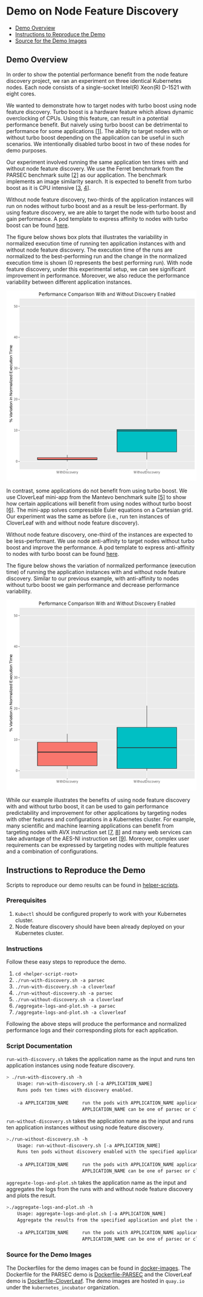 # Demo on Node Feature Discovery
- [Demo Overview](#demo-overview)
- [Instructions to Reproduce the Demo](#instructions-to-reproduce-the-demo)
- [Source for the Demo Images](#source-for-the-demo-images)

## Demo Overview 
In order to show the potential performance benefit from the node feature discovery project, we ran an experiment on three identical Kubernetes nodes. Each node consists of a single-socket Intel(R) Xeon(R) D-1521 with eight cores. 

We wanted to demonstrate how to target nodes with turbo boost using node feature discovery. Turbo boost is a hardware feature which allows dynamic overclocking of CPUs. Using this feature, can result in a potential performance benefit. But naively using turbo boost can be detrimental to performance for some applications [[1]][ref-1]. The ability to target nodes with or without turbo boost depending on the application can be useful in such scenarios. We intentionally disabled turbo boost in two of these nodes for demo purposes.

Our experiment involved running the same application ten times with and without node feature discovery. We use the Ferret benchmark from the PARSEC benchmark suite [[2]][parsec] as our application. The benchmark implements an image similarity search. It is expected to benefit from turbo boost as it is CPU intensive [[3][ref-3], [4][ref-4]]. 

Without node feature discovery, two-thirds of the application instances will run on nodes without turbo boost and as a result be less-performant. By using feature discovery, we are able to target the node with turbo boost and gain performance. A pod template to express affinity to nodes with turbo boost can be found [here](helper-scripts/demo-pod-with-discovery.json.parsec.template). 

The figure below shows box plots that illustrates the variability in normalized execution time of running ten application instances with and without node feature discovery. The execution time of the runs are normalized to the best-performing run and the change in the normalized execution time is shown (0 represents the best performing run). With node feature discovery, under this experimental setup, we can see significant improvement in performance. Moreover, we also reduce the performance variability between different application instances.

![Performance benefit from affinity to nodes with turbo boost.](docs/performance-comparison-parsec-norm.png)

In contrast, some applications do not benefit from using turbo boost. We use CloverLeaf mini-app from the Mantevo benchmark suite [[5]][ref-5] to show how certain applications will benefit from using nodes without turbo boost [[6]][ref-6]. The mini-app solves compressible Euler equations on a Cartesian grid. Our experiment was the same as before (i.e., run ten instances of CloverLeaf with and without node feature discovery). 

Without node feature discovery, one-third of the instances are expected to be less-performant. We use node anti-affinity to target nodes without turbo boost and improve the performance. A pod template to express anti-affinity to nodes with turbo boost can be found [here](helper-scripts/demo-pod-with-discovery.yaml.cloverleaf.template). 

The figure below shows the variation of normalized performance (execution time) of running the application instances with and without node feature discovery. Similar to our previous example, with anti-affinity to nodes without turbo boost we gain performance and decrease performance variability. 

![Performance benefit from anti-affinity to nodes with turbo boost](docs/performance-comparison-cloverleaf-norm.png)

While our example illustrates the benefits of using node feature discovery with and without turbo boost, it can be used to gain performance predictability and improvement for other applications by targeting nodes with other features and configurations in a Kubernetes cluster. For example, many scientific and machine learning applications can benefit from targeting nodes with AVX instruction set [[7][ref-7], [8][ref-8]] and many web services can take advantage of the AES-NI instruction set [[9][ref-9]]. Moreover, complex user requirements can be expressed by targeting nodes with multiple features and a combination of configurations.

## Instructions to Reproduce the Demo

Scripts to reproduce our demo results can be found in [helper-scripts](helper-scripts/).  
### Prerequisites
1. `Kubectl` should be configured properly to work with your Kubernetes cluster.
2. Node feature discovery should have been already deployed on your Kubernetes cluster. 
 
### Instructions 
Follow these easy steps to reproduce the demo. 

1. `cd <helper-script-root>`
2. `./run-with-discovery.sh -a parsec`
3. `./run-with-discovery.sh -a cloverleaf`
4. `./run-without-discovery.sh -a parsec`
5. `./run-without-discovery.sh -a cloverleaf`
6. `/aggregate-logs-and-plot.sh -a parsec`
7. `/aggregate-logs-and-plot.sh -a cloverleaf`

Following the above steps will produce the performance and normalized performance logs and their corresponding plots for each application. 

### Script Documentation
`run-with-discovery.sh` takes the application name as the input and runs ten application instances using node feature discovery. 
```sh
> ./run-with-discovery.sh -h
    Usage: run-with-discovery.sh [-a APPLICATION_NAME]
    Runs pods ten times with discovery enabled.

    -a APPLICATION_NAME     run the pods with APPLICATION_NAME application.
                            APPLICATION_NAME can be one of parsec or cloverleaf.
```

`run-without-discovery.sh` takes the application name as the input and runs ten application instances without using node feature discovery. 
```sh
>./run-without-discovery.sh -h
    Usage: run-without-discovery.sh [-a APPLICATION_NAME]
    Runs ten pods without discovery enabled with the specified application.

    -a APPLICATION_NAME     run the pods with APPLICATION_NAME application.
                            APPLICATION_NAME can be one of parsec or cloverleaf.
```

`aggregate-logs-and-plot.sh` takes the application name as the input and aggregates the logs from the runs with and without node feature discovery and plots the result. 
```sh
>./aggregate-logs-and-plot.sh -h
    Usage: aggregate-logs-and-plot.sh [-a APPLICATION_NAME]
    Aggregate the results from the specified application and plot the result.

    -a APPLICATION_NAME     run the pods with APPLICATION_NAME application.
                            APPLICATION_NAME can be one of parsec or cloverleaf
```

### Source for the Demo Images
The Dockerfiles for the demo images can be found in [docker-images](docker-images/). The Dockerfile for the PARSEC demo is [Dockerfile-PARSEC](docker-images/Dockerfile-PARSEC) and the CloverLeaf demo is [Dockerfile-CloverLeaf](docker-images/Dockerfile-CloverLeaf). The demo images are hosted in `quay.io` under the `kubernetes_incubator` organization. 

<!-- Links -->
[parsec]: http://parsec.cs.princeton.edu/
[ref-1]: http://csl.stanford.edu/~christos/publications/2014.autoturbo.hpca.pdf
[ref-3]: http://parsec.cs.princeton.edu/publications/bienia08characterization.pdf
[ref-4]: http://parsec.cs.princeton.edu/publications/bienia08comparison.pdf
[ref-5]: https://mantevo.org
[ref-6]: https://mantevo.org/about/publications
[ref-7]: https://software.intel.com/en-us/intel-mkl
[ref-8]: https://software.intel.com/en-us/blogs/daal
[ref-9]: https://software.intel.com/en-us/articles/intel-aes-ni-performance-enhancements-hytrust-datacontrol-case-study

